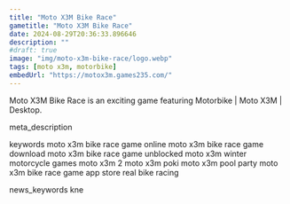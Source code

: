 ```yaml
---
title: "Moto X3M Bike Race"
gametitle: "Moto X3M Bike Race"
date: 2024-08-29T20:36:33.896646
description: ""
#draft: true
image: "img/moto-x3m-bike-race/logo.webp"
tags: [moto x3m, motorbike]
embedUrl: "https://motox3m.games235.com/"
---
```


Moto X3M Bike Race is an exciting game featuring Motorbike | Moto X3M | Desktop.

meta_description



keywords
moto x3m bike race game online moto x3m bike race game download moto x3m bike race game unblocked moto x3m winter motorcycle games moto x3m 2 moto x3m poki moto x3m pool party moto x3m bike race game app store real bike racing


news_keywords
kne
